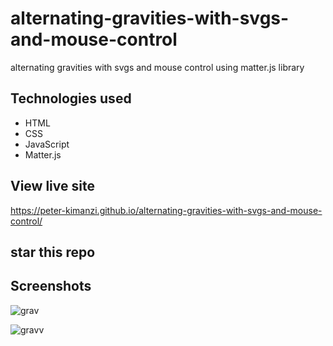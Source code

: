 # alternating-gravities-with-svgs-and-mouse-control

alternating gravities with svgs and mouse control using matter.js library

## Technologies used
* HTML
* CSS
* JavaScript
* Matter.js

## View live site

https://peter-kimanzi.github.io/alternating-gravities-with-svgs-and-mouse-control/

## star this repo

## Screenshots

![grav](https://user-images.githubusercontent.com/71552773/174957558-ed66fe99-23da-41c6-826b-7483ee749294.PNG)

![gravv](https://user-images.githubusercontent.com/71552773/174957637-7b472a66-563b-4aa4-8fd0-380078d627f3.PNG)


